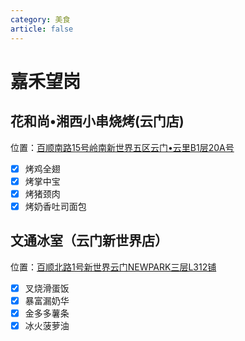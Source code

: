 ```yaml
---
category: 美食
article: false
---
```


# 嘉禾望岗

## 花和尚•湘西小串烧烤(云门店)

<span class="icon iconfont icon-locate"></span> 位置：<a href="https://ditu.amap.com/place/B0HKYDTY2G" target="_blank">百顺南路15号岭南新世界五区云门•云里B1层20A号</a>

- [x] 烤鸡全翅
- [x] 烤掌中宝
- [x] 烤猪颈肉
- [x] 烤奶香吐司面包

## 文通冰室（云门新世界店）

<span class="icon iconfont icon-locate"></span> 位置：<a href="https://ditu.amap.com/place/B0HKYDTY2G" target="_blank">百顺北路1号新世界云门NEWPARK三层L312铺</a>

- [x] 叉烧滑蛋饭
- [x] 暴富漏奶华
- [x] 金多多薯条
- [x] 冰火菠萝油